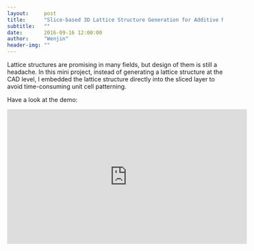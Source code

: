 ```yaml
---
layout:     post
title:      "Slice-based 3D Lattice Structure Generation for Additive Manufacturing"
subtitle:   ""
date:       2016-09-16 12:00:00
author:     "Wenjin"
header-img: ""
---
```


Lattice structures are promising in many fields, but design of them is still a headache. In this mini project, instead of generating a lattice structure at the CAD level, I embedded the lattice structure directly into the sliced layer to avoid time-consuming unit cell patterning.

Have a look at the demo:

<iframe width="560" height="315" src="https://www.youtube.com/embed/Md4Phgk9uFQ" frameborder="0" allowfullscreen></iframe>